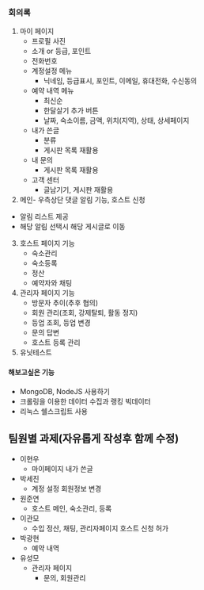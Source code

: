 ### 회의록
1. 마이 페이지
   - 프로필 사진
   - 소개 or 등급, 포인트
   - 전화번호
   - 계정설정 메뉴
     - 닉네임, 등급표시, 포인트, 이메일, 휴대전화, 수신동의
   - 예약 내역 메뉴
     - 최신순
     - 한달살기 추가 버튼
     - 날짜, 숙소이름, 금액, 위치(지역), 상태, 상세페이지
   - 내가 쓴글
     - 분류
     - 게시판 목록 재활용
   - 내 문의
     - 게시판 목록 재활용
   - 고객 센터
     - 글남기기, 게시판 재활용
2.  메인- 우측상단 댓글 알림 기능, 호스트 신청
   - 알림 리스트 제공
   - 해당 알림 선택시 해당 게시글로 이동
3. 호스트 페이지 기능
    - 숙소관리
    - 숙소등록
    - 정산
    - 예약자와 채팅
4. 관리자 페이지 기능
   - 방문자 추이(추후 협의)
   - 회원 관리(조회, 강제탈퇴, 활동 정지)
   - 등업 조회, 등업 변경
   - 문의 답변
   - 호스트 등록 관리
5. 유닛테스트

#### 해보고싶은 기능
- MongoDB, NodeJS 사용하기
- 크롤링을 이용한 데이터 수집과 랭킹 빅데이터
- 리눅스 쉘스크립트 사용

## 팀원별 과제(자유롭게 작성후 함께 수정)
- 이현우
  - 마이페이지 내가 쓴글
- 박세진
  - 계정 설정 회원정보 변경
- 원준연
  - 호스트 메인, 숙소관리, 등록
- 이관모
  - 수입 정산, 채팅, 관리자페이지 호스트 신청 허가
- 박광현
  - 예약 내역
- 유성모
  - 관리자 페이지
    - 문의, 회원관리
  
